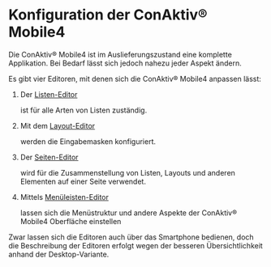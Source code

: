 # Konfiguration der ConAktiv® Mobile4

Die ConAktiv® Mobile4 ist im Auslieferungszustand eine komplette Applikation. Bei Bedarf lässt sich jedoch nahezu jeder Aspekt ändern.

Es gibt vier Editoren, mit denen sich die ConAktiv® Mobile4 anpassen lässt:

1. Der [Listen-Editor](listen-editor/index.md)

    ist für alle Arten von Listen zuständig.

2. Mit dem [Layout-Editor](layout-editor/index.md)

    werden die Eingabemasken konfiguriert.

3. Der [Seiten-Editor](seiten-editor/index.md)

    wird für die Zusammenstellung von Listen, Layouts und anderen Elementen auf einer Seite verwendet.

4. Mittels [Menüleisten-Editor](menueleisten-editor/index.md)

    lassen sich die Menüstruktur und andere Aspekte der ConAktiv® Mobile4 Oberfläche einstellen

Zwar lassen sich die Editoren auch über das Smartphone bedienen, doch die Beschreibung der Editoren erfolgt wegen der besseren Übersichtlichkeit anhand der Desktop-Variante.
